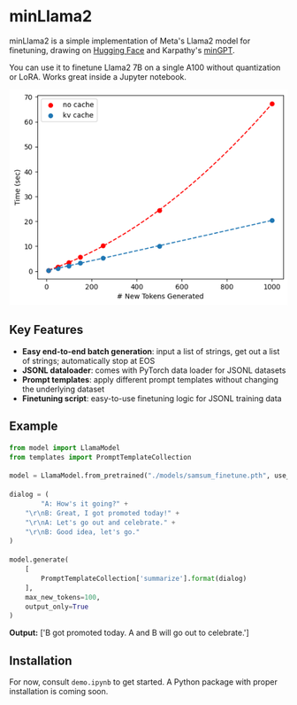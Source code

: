 # minLlama2

minLlama2 is a simple implementation of Meta's Llama2 model for finetuning, drawing on [Hugging Face](https://github.com/huggingface/transformers) and Karpathy's [minGPT](https://github.com/karpathy/minGPT).

You can use it to finetune Llama2 7B on a single A100 without quantization or LoRA. Works great inside a Jupyter notebook.

![minLlama2 inference speed with and without kv cache](minllama2_inference_latency.png "minLlama2 inference speed with and without kv cache")


## Key Features

- **Easy end-to-end batch generation**: input a list of strings, get out a list of strings; automatically stop at EOS
- **JSONL dataloader**: comes with PyTorch data loader for JSONL datasets
- **Prompt templates**: apply different prompt templates without changing the underlying dataset
- **Finetuning script**: easy-to-use finetuning logic for JSONL training data


## Example

``` python
from model import LlamaModel
from templates import PromptTemplateCollection

model = LlamaModel.from_pretrained("./models/samsum_finetune.pth", use_cache=True)

dialog = (
        "A: How's it going?" +
    "\r\nB: Great, I got promoted today!" +
    "\r\nA: Let's go out and celebrate." +
    "\r\nB: Good idea, let's go."
)

model.generate(
    [
        PromptTemplateCollection['summarize'].format(dialog)
    ], 
    max_new_tokens=100, 
    output_only=True
)
```

**Output:** ['B got promoted today. A and B will go out to celebrate.']


## Installation

For now, consult `demo.ipynb` to get started. A Python package with proper installation is coming soon.
